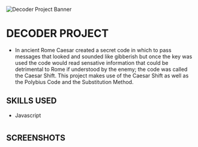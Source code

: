 ![Decoder Project Banner](https://user-images.githubusercontent.com/79054830/137152333-97848bca-9ff0-4887-913b-0a328f19f1c3.jpeg)
#
# DECODER PROJECT
- In ancient Rome Caesar created a secret code in which to pass messages that looked and sounded like gibberish but once the key was used the code would read
sensative information that could be detrimental to Rome if understood by the enemy; the code was called the Caesar Shift. This project makes use of the Caesar 
Shift as well as the Polybius Code and the Substitution Method.

## SKILLS USED
* Javascript

#
## SCREENSHOTS
